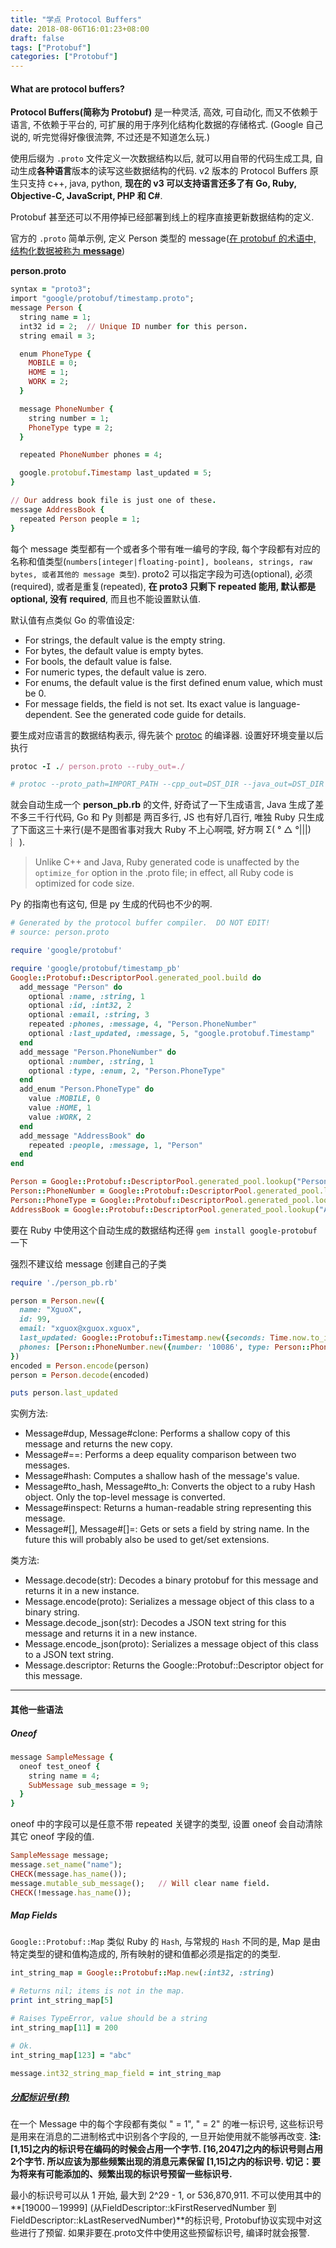```yaml
---
title: "学点 Protocol Buffers"
date: 2018-08-06T16:01:23+08:00
draft: false
tags: ["Protobuf"]
categories: ["Protobuf"]
---
```


#### What are protocol buffers?

**Protocol Buffers(简称为 Protobuf)** 是一种灵活, 高效, 可自动化, 而又不依赖于语言, 不依赖于平台的, 可扩展的用于序列化结构化数据的存储格式.
(Google 自己说的, 听完觉得好像很流弊,  不过还是不知道怎么玩.)

使用后缀为 `.proto` 文件定义一次数据结构以后, 就可以用自带的代码生成工具, 自动生成**各种语言**版本的读写这些数据结构的代码. v2 版本的 Protocol Buffers 原生只支持 c++, java, python, **现在的 v3 可以支持语言还多了有 Go, Ruby, Objective-C, JavaScript, PHP 和 C#**.

Protobuf 甚至还可以不用停掉已经部署到线上的程序直接更新数据结构的定义.

<!--more-->

官方的 `.proto` 简单示例,  定义 Person 类型的 message([在 protobuf 的术语中, 结构化数据被称为 **message**](https://www.ibm.com/developerworks/cn/linux/l-cn-gpb/index.html))

**person.proto**

```ruby
syntax = "proto3";
import "google/protobuf/timestamp.proto";
message Person {
  string name = 1;
  int32 id = 2;  // Unique ID number for this person.
  string email = 3;

  enum PhoneType {
    MOBILE = 0;
    HOME = 1;
    WORK = 2;
  }

  message PhoneNumber {
    string number = 1;
    PhoneType type = 2;
  }

  repeated PhoneNumber phones = 4;

  google.protobuf.Timestamp last_updated = 5;
}

// Our address book file is just one of these.
message AddressBook {
  repeated Person people = 1;
}
```

每个 message 类型都有一个或者多个带有唯一编号的字段, 每个字段都有对应的名称和值类型(`numbers[integer|floating-point], booleans, strings, raw bytes, 或者其他的 message 类型`). proto2 可以指定字段为可选(optional), 必须(required), 或者是重复(repeated), **在 proto3 只剩下 repeated 能用, 默认都是  optional, 没有 required**, 而且也不能设置默认值.

默认值有点类似 Go 的零值设定:

- For strings, the default value is the empty string.
- For bytes, the default value is empty bytes.
- For bools, the default value is false.
- For numeric types, the default value is zero.
- For enums, the default value is the first defined enum value, which must be 0.
- For message fields, the field is not set. Its exact value is language-dependent. See the generated code guide for details.

要生成对应语言的数据结构表示, 得先装个 [protoc](https://github.com/google/protobuf/releases) 的编译器. 设置好环境变量以后执行

```ruby
protoc -I ./ person.proto --ruby_out=./

# protoc --proto_path=IMPORT_PATH --cpp_out=DST_DIR --java_out=DST_DIR --python_out=DST_DIR --go_out=DST_DIR --ruby_out=DST_DIR --objc_out=DST_DIR --csharp_out=DST_DIR path/to/file.proto

```

就会自动生成一个 **person_pb.rb** 的文件, 好奇试了一下生成语言, Java 生成了差不多三千行代码, Go 和 Py 则都是 两百多行, JS 也有好几百行, 唯独 Ruby 只生成了下面这三十来行(是不是图省事对我大 Ruby 不上心啊喂, 好方啊 Σ( ° △ °|||)︴).

> Unlike C++ and Java, Ruby generated code is unaffected by the `optimize_for` option in the .proto file; in effect, all Ruby code is optimized for code size.

Py 的指南也有这句, 但是 py 生成的代码也不少的啊.

```ruby
# Generated by the protocol buffer compiler.  DO NOT EDIT!
# source: person.proto

require 'google/protobuf'

require 'google/protobuf/timestamp_pb'
Google::Protobuf::DescriptorPool.generated_pool.build do
  add_message "Person" do
    optional :name, :string, 1
    optional :id, :int32, 2
    optional :email, :string, 3
    repeated :phones, :message, 4, "Person.PhoneNumber"
    optional :last_updated, :message, 5, "google.protobuf.Timestamp"
  end
  add_message "Person.PhoneNumber" do
    optional :number, :string, 1
    optional :type, :enum, 2, "Person.PhoneType"
  end
  add_enum "Person.PhoneType" do
    value :MOBILE, 0
    value :HOME, 1
    value :WORK, 2
  end
  add_message "AddressBook" do
    repeated :people, :message, 1, "Person"
  end
end

Person = Google::Protobuf::DescriptorPool.generated_pool.lookup("Person").msgclass
Person::PhoneNumber = Google::Protobuf::DescriptorPool.generated_pool.lookup("Person.PhoneNumber").msgclass
Person::PhoneType = Google::Protobuf::DescriptorPool.generated_pool.lookup("Person.PhoneType").enummodule
AddressBook = Google::Protobuf::DescriptorPool.generated_pool.lookup("AddressBook").msgclass


```


要在 Ruby 中使用这个自动生成的数据结构还得 `gem install google-protobuf` 一下

强烈不建议给 message 创建自己的子类

```ruby
require './person_pb.rb'

person = Person.new({
  name: "XguoX",
  id: 99,
  email: "xguox@xguox.xguox",
  last_updated: Google::Protobuf::Timestamp.new({seconds: Time.now.to_i, nanos: 0}),
  phones: [Person::PhoneNumber.new({number: '10086', type: Person::PhoneType::MOBILE})]
})
encoded = Person.encode(person)
person = Person.decode(encoded)

puts person.last_updated
```

实例方法:

- Message#dup, Message#clone: Performs a shallow copy of this message and returns the new copy.
- Message#==: Performs a deep equality comparison between two messages.
- Message#hash: Computes a shallow hash of the message's value.
- Message#to_hash, Message#to_h: Converts the object to a ruby Hash object. Only the top-level message is converted.
- Message#inspect: Returns a human-readable string representing this message.
- Message#[], Message#[]=: Gets or sets a field by string name. In the future this will probably also be used to get/set extensions.

类方法:

- Message.decode(str): Decodes a binary protobuf for this message and returns it in a new instance.
- Message.encode(proto): Serializes a message object of this class to a binary string.
- Message.decode_json(str): Decodes a JSON text string for this message and returns it in a new instance.
- Message.encode_json(proto): Serializes a message object of this class to a JSON text string.
- Message.descriptor: Returns the Google::Protobuf::Descriptor object for this message.

----------------

#### 其他一些语法

##### Oneof
```ruby
message SampleMessage {
  oneof test_oneof {
    string name = 4;
    SubMessage sub_message = 9;
  }
}
```

oneof 中的字段可以是任意不带 repeated 关键字的类型, 设置 oneof 会自动清除其它 oneof 字段的值.

```ruby
SampleMessage message;
message.set_name("name");
CHECK(message.has_name());
message.mutable_sub_message();   // Will clear name field.
CHECK(!message.has_name());
```

##### Map Fields

`Google::Protobuf::Map` 类似 Ruby 的 `Hash`, 与常规的 `Hash` 不同的是, Map 是由特定类型的键和值构造成的, 所有映射的键和值都必须是指定的的类型.

```ruby
int_string_map = Google::Protobuf::Map.new(:int32, :string)

# Returns nil; items is not in the map.
print int_string_map[5]

# Raises TypeError, value should be a string
int_string_map[11] = 200

# Ok.
int_string_map[123] = "abc"

message.int32_string_map_field = int_string_map
```

##### [分配标识号(转)](https://blog.csdn.net/u011518120/article/details/54604615#AssigningTags)

在一个 Message 中的每个字段都有类似 " = 1", " = 2" 的唯一标识号, 这些标识号是用来在消息的二进制格式中识别各个字段的, 一旦开始使用就不能够再改变. **注: [1,15]之内的标识号在编码的时候会占用一个字节. [16,2047]之内的标识号则占用2个字节. 所以应该为那些频繁出现的消息元素保留 [1,15]之内的标识号. 切记：要为将来有可能添加的、频繁出现的标识号预留一些标识号.**

最小的标识号可以从 1 开始, 最大到 2^29 - 1, or 536,870,911. 不可以使用其中的**[19000－19999] (从FieldDescriptor::kFirstReservedNumber 到 FieldDescriptor::kLastReservedNumber)**的标识号, Protobuf协议实现中对这些进行了预留. 如果非要在.proto文件中使用这些预留标识号, 编译时就会报警.
